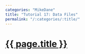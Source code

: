 ```yaml
---
categories: "MikeDane"
title: "Tutorial 17: Data Files"
permalink: "/:categories/:title/"
---
```


# [{{ page.title }}](https://youtu.be/M6b0KmLB-pM)


